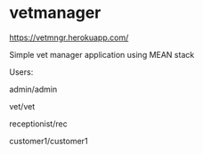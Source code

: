 # vetmanager

https://vetmngr.herokuapp.com/

Simple vet manager application using MEAN stack


Users:

admin/admin

vet/vet

receptionist/rec

customer1/customer1
